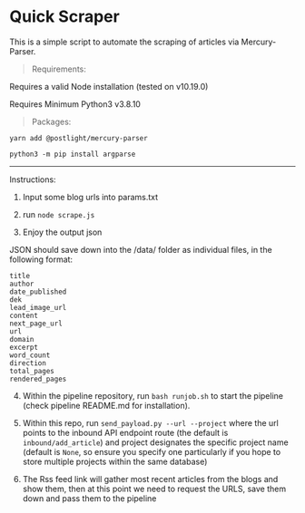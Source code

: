 # Quick Scraper

This is a simple script to automate the scraping of articles via Mercury-Parser.

> Requirements:

Requires a valid Node installation (tested on v10.19.0)

Requires Minimum Python3 v3.8.10

> Packages:


```
yarn add @postlight/mercury-parser
```

```
python3 -m pip install argparse
```


----

Instructions:

1. Input some blog urls into params.txt

2. run `node scrape.js`

3. Enjoy the output json

JSON should save down into the /data/ folder as individual files, in the following format:

```
title
author
date_published
dek
lead_image_url
content
next_page_url
url
domain
excerpt
word_count
direction
total_pages
rendered_pages
```

4. Within the pipeline repository, run `bash runjob.sh` to start the pipeline (check pipeline README.md for installation).

5. Within this repo, run `send_payload.py --url --project` where the url points to the inbound API endpoint route (the default is `inbound/add_article`) and project designates the specific project name (default is `None`, so ensure you specify one particularly if you hope to store multiple projects within the same database)


6. The Rss feed link will gather most recent articles from the blogs and show them, then at this point we need to request the URLS, save them down and pass them to the pipeline